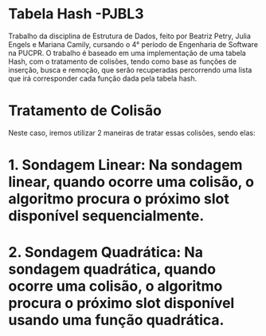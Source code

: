 # Tabela Hash -PJBL3
Trabalho da disciplina de Estrutura de Dados, feito por Beatriz Petry, Julia Engels e Mariana Camily, cursando o 4° período de Engenharia de Software na PUCPR. O trabalho é baseado em uma implementação de uma tabela Hash, com o tratamento de colisões, tendo como base as funções de inserção, busca e remoção, que serão recuperadas percorrendo uma lista que irá corresponder cada função dada pela tabela hash.

# Tratamento de Colisão
Neste caso, iremos utilizar 2 maneiras de tratar essas colisões, sendo elas: 
# 1. Sondagem Linear: Na sondagem linear, quando ocorre uma colisão, o algoritmo procura o próximo slot disponível sequencialmente.
# 2. Sondagem Quadrática: Na sondagem quadrática, quando ocorre uma colisão, o algoritmo procura o próximo slot disponível usando uma função quadrática.
